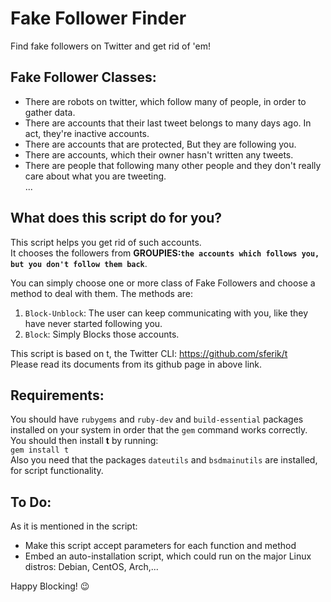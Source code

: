 # Fake Follower Finder
Find fake followers on Twitter and get rid of 'em!

## Fake Follower Classes:
- There are robots on twitter, which follow many of people, in order to gather data.
- There are accounts that their last tweet belongs to many days ago. In act, they're inactive accounts.
- There are accounts that are protected, But they are following you.
- There are accounts, which their owner hasn't written any tweets.
- There are people that following many other people and they don't really care about what you are tweeting.<br/>
...
## What does this script do for you?
This script helps you get rid of such accounts.<br/>
It chooses the followers from <b>GROUPIES:`the accounts which follows you, but you don't follow them back`</b>.

You can simply choose one or more class of Fake Followers and choose a method to deal with them.
The methods are:
1. `Block-Unblock`: The user can keep communicating with you, like they have never started following you.
2. `Block`: Simply Blocks those accounts.

This script is based on t, the Twitter CLI: https://github.com/sferik/t <br/>
Please read its documents from its github page in above link.<br/>

## Requirements:
You should have `rubygems` and `ruby-dev` and `build-essential` packages installed on your system in order that the `gem` command works correctly.<br/> You should then install <b>t</b> by running:<br/>
<code>gem install t</code><br/>
Also you need that the packages `dateutils` and `bsdmainutils` are installed, for script functionality.

## To Do:
As it is mentioned in the script:
- Make this script accept parameters for each function and method
- Embed an auto-installation script, which could run on the major Linux distros: Debian, CentOS, Arch,...


Happy Blocking! 😉
